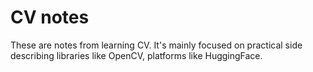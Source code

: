# CV notes

These are notes from learning CV. It's mainly focused on practical side describing libraries like OpenCV, platforms like HuggingFace.
